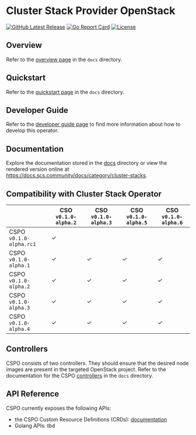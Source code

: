# Cluster Stack Provider OpenStack

[![GitHub Latest Release](https://img.shields.io/github/v/release/SovereignCloudStack/cluster-stack-provider-openstack?logo=github)](https://github.com/SovereignCloudStack/cluster-stack-provider-openstack/releases)
[![Go Report Card](https://goreportcard.com/badge/github.com/SovereignCloudStack/cluster-stack-provider-openstack)](https://goreportcard.com/report/github.com/SovereignCloudStack/cluster-stack-provider-openstack)
[![License](https://img.shields.io/badge/License-Apache%202.0-blue.svg)](https://opensource.org/license/apache-2-0/)

## Overview

Refer to the [overview page](./docs/overview.md) in the `docs` directory.

## Quickstart

Refer to the [quickstart page](./docs/quickstart.md) in the `docs` directory.

## Developer Guide

Refer to the [developer guide page](./docs/develop.md) to find more information about how to develop this operator.

## Documentation

Explore the documentation stored in the [docs](./docs) directory or view the rendered version online at <https://docs.scs.community/docs/category/cluster-stacks>.

## Compatibility with Cluster Stack Operator

|                         | CSO `v0.1.0-alpha.2` | CSO `v0.1.0-alpha.3` | CSO `v0.1.0-alpha.5` | CSO `v0.1.0-alpha.6` |
| ----------------------- | -------------------- | -------------------- | -------------------- | -------------------- |
| CSPO `v0.1.0-alpha.rc1` | ✓                    |                      |                      |                      |
| CSPO `v0.1.0-alpha.1`   | ✓                    | ✓                    | ✓                    | ✓                    |
| CSPO `v0.1.0-alpha.2`   | ✓                    | ✓                    | ✓                    | ✓                    |
| CSPO `v0.1.0-alpha.3`   | ✓                    | ✓                    | ✓                    | ✓                    |
| CSPO `v0.1.0-alpha.4`   | ✓                    | ✓                    | ✓                    | ✓                    |

## Controllers

CSPO consists of two controllers. They should ensure that the desired node images are present in the targeted OpenStack project.
Refer to the documentation for the CSPO [controllers](./docs/controllers.md) in the `docs` directory.

## API Reference

CSPO currently exposes the following APIs:

- the CSPO Custom Resource Definitions (CRDs): [documentation](https://doc.crds.dev/github.com/SovereignCloudStack/cluster-stack-provider-openstack)
- Golang APIs: tbd
